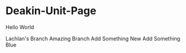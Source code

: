 # Deakin-Unit-Page
Hello World

Lachlan's Branch
Amazing Branch
Add Something New
Add Something Blue
